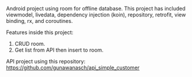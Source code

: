 Android project using room for offline database. This project has included viewmodel, livedata, dependency injection (koin), repository, retrofit, view binding, rx, and coroutines.

Features inside this project:
1. CRUD room.
2. Get list from API then insert to room.

API project using this repository:
https://github.com/gunawanasch/api_simple_customer
